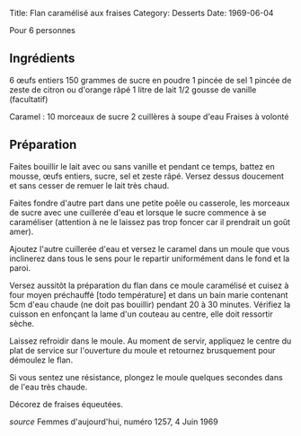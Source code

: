 Title: Flan caramélisé aux fraises
Category: Desserts
Date: 1969-06-04

Pour 6 personnes

## Ingrédients

6 œufs entiers
150 grammes de sucre en poudre
1 pincée de sel
1 pincée de zeste de citron ou d'orange râpé
1 litre de lait
1/2 gousse de vanille (facultatif)

Caramel :
10 morceaux de sucre
2 cuillères à soupe d'eau
Fraises à volonté

## Préparation

Faites bouillir le lait avec ou sans vanille et pendant ce temps, battez en
mousse, œufs entiers, sucre, sel et zeste râpé. Versez dessus doucement et sans
cesser de remuer le lait très chaud.

Faites fondre d'autre part dans une petite poêle ou casserole, les morceaux de
sucre avec une cuillerée d'eau et lorsque le sucre commence à se caraméliser
(attention à ne le laissez pas trop foncer car il prendrait un goût amer).

Ajoutez l'autre cuillerée d'eau et versez le caramel dans un moule que vous
inclinerez dans tous le sens pour le repartir uniformément dans le fond et la
paroi.

Versez aussitôt la préparation du flan dans ce moule caramélisé et cuisez à four
moyen préchauffé [todo température] et dans un bain marie contenant 5cm d'eau chaude (ne doit pas
bouillir) pendant 20 à 30 minutes. Vérifiez la cuisson en enfonçant la lame d'un
couteau au centre, elle doit ressortir sèche.

Laissez refroidir dans le moule. Au moment de servir, appliquez le centre du
plat de service sur l'ouverture du moule et retournez brusquement pour démoulez
le flan.

Si vous sentez une résistance, plongez le moule quelques secondes dans de l'eau
très chaude. 

Décorez de fraises équeutées.

*source* Femmes d'aujourd'hui, numéro 1257, 4 Juin 1969
